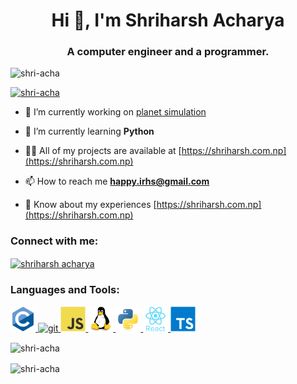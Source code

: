 <h1 align="center">Hi 👋, I'm Shriharsh Acharya</h1>
<h3 align="center">A computer engineer and a programmer.</h3>

<p align="left"> <img src="https://komarev.com/ghpvc/?username=shri-acha&label=Profile%20views&color=0e75b6&style=flat" alt="shri-acha" /> </p>

<p align="left"> <a href="https://github.com/ryo-ma/github-profile-trophy"><img src="https://github-profile-trophy.vercel.app/?username=shri-acha" alt="shri-acha" /></a> </p>

- 🔭 I’m currently working on [planet simulation](https://github.com/shri-acha/Planet-Simulation)

- 🌱 I’m currently learning **Python**

- 👨‍💻 All of my projects are available at [https://shriharsh.com.np](https://shriharsh.com.np)

- 📫 How to reach me **happy.irhs@gmail.com**

- 📄 Know about my experiences [https://shriharsh.com.np](https://shriharsh.com.np)

<h3 align="left">Connect with me:</h3>
<p align="left">
<a href="https://linkedin.com/in/shriharsh acharya" target="blank"><img align="center" src="https://raw.githubusercontent.com/rahuldkjain/github-profile-readme-generator/master/src/images/icons/Social/linked-in-alt.svg" alt="shriharsh acharya" height="30" width="40" /></a>
</p>

<h3 align="left">Languages and Tools:</h3>
<p align="left"> <a href="https://www.cprogramming.com/" target="_blank" rel="noreferrer"> <img src="https://raw.githubusercontent.com/devicons/devicon/master/icons/c/c-original.svg" alt="c" width="40" height="40"/> </a> <a href="https://git-scm.com/" target="_blank" rel="noreferrer"> <img src="https://www.vectorlogo.zone/logos/git-scm/git-scm-icon.svg" alt="git" width="40" height="40"/> </a> <a href="https://developer.mozilla.org/en-US/docs/Web/JavaScript" target="_blank" rel="noreferrer"> <img src="https://raw.githubusercontent.com/devicons/devicon/master/icons/javascript/javascript-original.svg" alt="javascript" width="40" height="40"/> </a> <a href="https://www.linux.org/" target="_blank" rel="noreferrer"> <img src="https://raw.githubusercontent.com/devicons/devicon/master/icons/linux/linux-original.svg" alt="linux" width="40" height="40"/> </a> <a href="https://www.python.org" target="_blank" rel="noreferrer"> <img src="https://raw.githubusercontent.com/devicons/devicon/master/icons/python/python-original.svg" alt="python" width="40" height="40"/> </a> <a href="https://reactjs.org/" target="_blank" rel="noreferrer"> <img src="https://raw.githubusercontent.com/devicons/devicon/master/icons/react/react-original-wordmark.svg" alt="react" width="40" height="40"/> </a> <a href="https://www.typescriptlang.org/" target="_blank" rel="noreferrer"> <img src="https://raw.githubusercontent.com/devicons/devicon/master/icons/typescript/typescript-original.svg" alt="typescript" width="40" height="40"/> </a> </p>

<p><img align="center" src="https://github-readme-stats.vercel.app/api/top-langs?username=shri-acha&show_icons=true&locale=en&layout=compact" alt="shri-acha" /></p>

<p><img align="center" src="https://github-readme-streak-stats.herokuapp.com/?user=shri-acha&" alt="shri-acha" /></p>
